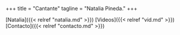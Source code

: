 +++
title = "Cantante"
tagline = "Natalia Pineda."
+++

[Natalia]({{< relref "natalia.md" >}}) 
[Videos]({{< relref "vid.md" >}}) 
[Contacto]({{< relref "contacto.md" >}}) 
